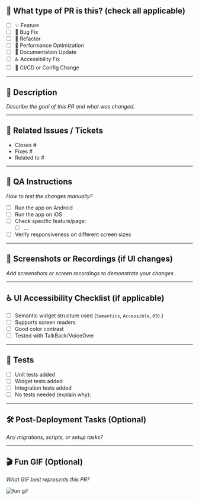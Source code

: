 <!--
  🛠️ For Work In Progress, please use Draft PRs:
  https://github.blog/2019-02-14-introducing-draft-pull-requests/

  ✅ Before submitting:
  - Follow your project's contributing guide
  - Ensure code compiles and passes all tests
  - Use descriptive commit messages
  - Keep PRs small and focused
-->

## 📌 What type of PR is this? (check all applicable)

- [ ] ✨ Feature
- [ ] 🐛 Bug Fix
- [ ] 🧹 Refactor
- [ ] 🚀 Performance Optimization
- [ ] 🧾 Documentation Update
- [ ] ♿ Accessibility Fix
- [ ] 🔧 CI/CD or Config Change

---

## 📝 Description

_Describe the goal of this PR and what was changed._

---

## 🧩 Related Issues / Tickets

- Closes #
- Fixes #
- Related to #

---

## 🧪 QA Instructions

_How to test the changes manually?_

- [ ] Run the app on Android
- [ ] Run the app on iOS
- [ ] Check specific feature/page:
  - [ ] ...
- [ ] Verify responsiveness on different screen sizes

---

## 📸 Screenshots or Recordings (if UI changes)

_Add screenshots or screen recordings to demonstrate your changes._

---

## ♿ UI Accessibility Checklist (if applicable)

- [ ] Semantic widget structure used (`Semantics`, `Accessible`, etc.)
- [ ] Supports screen readers
- [ ] Good color contrast
- [ ] Tested with TalkBack/VoiceOver

---

## 🧪 Tests

- [ ] Unit tests added
- [ ] Widget tests added
- [ ] Integration tests added
- [ ] No tests needed (explain why):

---

## 🛠 Post-Deployment Tasks (Optional)

_Any migrations, scripts, or setup tasks?_

---

## 🎬 Fun GIF (Optional)

_What GIF best represents this PR?_

![fun gif](https://media.giphy.com/media/xT0xeJpnrWC4XWblEk/giphy.gif)
